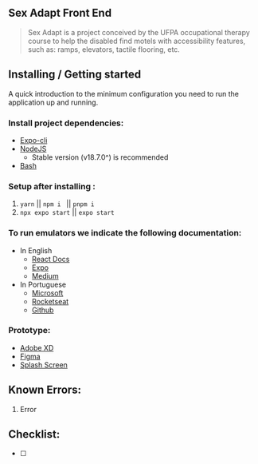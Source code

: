 ## Sex Adapt Front End
> Sex Adapt is a project conceived by the UFPA occupational therapy course to help the disabled find motels with accessibility features, such as: ramps, elevators, tactile flooring, etc.


## Installing / Getting started

A quick introduction to the minimum configuration you need to run the application up and running.

### Install project dependencies:
- [Expo-cli](https://docs.expo.dev/get-started/installation/)
- [NodeJS](https://nodejs.org/) 
	- Stable version (v18.7.0^) is recommended 
- [Bash](https://git-scm.com/downloads)

### Setup after installing :
1. `yarn` || `npm i ` || `pnpm i`
2. `npx expo start` || `expo start`

### To run emulators we indicate the following documentation:
- In English
	- [React Docs](https://reactnative.dev/docs/0.66/environment-setup)
	- [Expo](https://docs.expo.dev/workflow/android-studio-emulator/)
	- [Medium](https://randerson112358.medium.com/setup-react-native-environment-for-ios-97bf7faadf77)
- In Portuguese
  - [Microsoft](https://docs.microsoft.com/pt-br/windows/dev-environment/javascript/react-native-for-android)  
  - [Rocketseat](https://react-native.rocketseat.dev/ "https://react-native.rocketseat.dev/")
  - [Github](https://github.com/AnthonyMRodrigues/docsreactnative/blob/master/docs/GettingStartedPortuguese.md)
  
### Prototype:
- [Adobe XD](https://xd.adobe.com/view/a9439b56-c5b2-4d9f-9bf9-61ff6bd9e903-fc10/)
- [Figma](https://www.figma.com/file/smFaa3HXleh2gasg9yaFsI/Sex-Adapt?node-id=0%3A1)
- [Splash Screen](https://www.figma.com/file/JIwlDWoU1Ed2TxhgRLKjlq/App-Icon-%26-Splash)


## Known Errors: 
1. Error 
 
## Checklist: 
- [ ]

